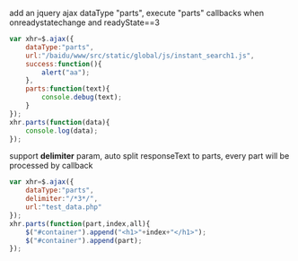 add an jquery ajax dataType "parts", execute "parts" callbacks when onreadystatechange and readyState==3

```javascript
var xhr=$.ajax({
    dataType:"parts",
    url:"/baidu/www/src/static/global/js/instant_search1.js",
    success:function(){
        alert("aa");
    },
    parts:function(text){
        console.debug(text);
    }
});
xhr.parts(function(data){
    console.log(data);
});
```

support <b>delimiter</b> param, auto split responseText to parts, every part will be processed by callback

```javascript
var xhr=$.ajax({
    dataType:"parts",
    delimiter:"/*3*/",
    url:"test_data.php"
});
xhr.parts(function(part,index,all){
    $("#container").append("<h1>"+index+"</h1>");
    $("#container").append(part);
});
```
